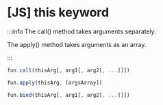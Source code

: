 # [JS] this keyword

:::info
The call() method takes arguments separately.

The apply() method takes arguments as an array.

:::

```js title="call & apply & bind"
fun.call(thisArg[, arg1[, arg2[, ...]]])

fun.apply(thisArg, [argsArray])

fun.bind(thisArg[, arg1[, arg2[, ...]]])
```
